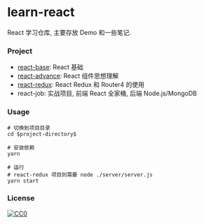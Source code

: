 # learn-react

React 学习仓库, 主要存放 Demo 和一些笔记.

### Project

- [react-base](./react-base): React 基础
- [react-advance](./react-advance): React 组件思想理解
- [react-redux](./react-redux): React Redux 和 Router4 的使用
- react-job: 实战项目, 前端 React 全家桶, 后端 Node.js/MongoDB  
### Usage

```
# 切换到项目目录
cd $project-directory$

# 安装依赖
yarn

# 运行
# react-redux 项目则需要 node ./server/server.js
yarn start
```

### License

[![CC0](https://i.creativecommons.org/p/zero/1.0/88x31.png)](https://creativecommons.org/publicdomain/zero/1.0/)